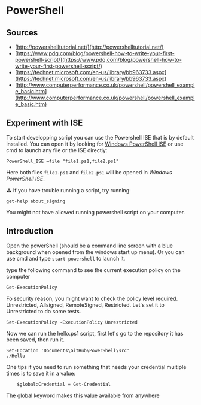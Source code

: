 # PowerShell

## Sources

- [http://powershelltutorial.net/](http://powershelltutorial.net/)
- [https://www.pdq.com/blog/powershell-how-to-write-your-first-powershell-script/](https://www.pdq.com/blog/powershell-how-to-write-your-first-powershell-script/)
- [https://technet.microsoft.com/en-us/library/bb963733.aspx](https://technet.microsoft.com/en-us/library/bb963733.aspx)
- [http://www.computerperformance.co.uk/powershell/powershell_example_basic.htm](http://www.computerperformance.co.uk/powershell/powershell_example_basic.htm)

## Experiment with ISE

To start developping script you can use the Powershell ISE that is by default installed.
You can open it by looking for [Windows PowerShell ISE](https://msdn.microsoft.com/en-us/powershell/reference/5.1/microsoft.powershell.core/about/about_powershell_ise_exe) or use cmd to launch any file or the ISE directly:

	PowerShell_ISE –file "file1.ps1,file2.ps1"

Here both files `file1.ps1` and `file2.ps1` will be opened in *Windows PowerShell ISE*.

:warning: If you have trouble running a script, try running:

	get-help about_signing

You might not have allowed running powershell script on your computer.

## Introduction

Open the powerShell (should be a command line screen with a blue background when opened from the windows start up menu). Or you can use cmd and type `start powershell` to launch it.

type the following command to see the current execution policy on the computer
    
    Get-ExecutionPolicy
    
Fo security reason, you might want to check the policy level required. Unrestricted, Allsigned, RemoteSigned, Restricted.
Let's set it to Unrestricted to do some tests.

    Set-ExecutionPolicy -ExecutionPolicy Unrestricted
    
Now we can run the hello.ps1 script, first let's go to the repository it has been saved, then run it.

    Set-Location 'Documents\GitHub\PowerShell\src'
    ./Hello
    
One tips if you need to run something that needs your credential multiple times is to save it in a value:
    
        $global:Credential = Get-Credential
        
The global keyword makes this value available from anywhere